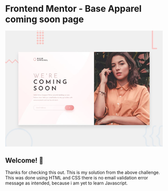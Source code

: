 # Frontend Mentor - Base Apparel coming soon page

![Design preview for the Base Apparel coming soon page coding challenge](./design/desktop-preview.jpg)

## Welcome! 👋

Thanks for checking this out. This is my solution from the  above challenge. 
This was done using HTML and CSS 
there is no email validation error message as intended, because i am yet to learn Javascript.


